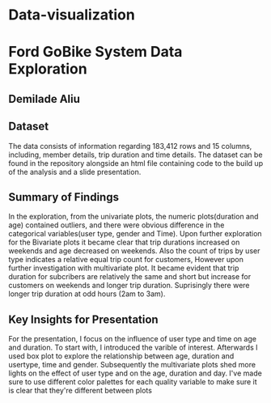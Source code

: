 # Data-visualization
# Ford GoBike System Data Exploration
## Demilade Aliu

## Dataset


The data consists of information regarding 183,412 rows and 15 columns, including, member details, trip duration and time details. The dataset can be found in the repository alongside an html file containing code to the build up of the analysis and a slide presentation.


## Summary of Findings

In the exploration, from the univariate plots, the numeric plots(duration and age) contained outliers, and there were obvious difference in the categorical variables(user type, gender and Time). Upon further exploration for the Bivariate plots it became clear that trip durations increased on weekends and age decreased on weekends. Also the count of trips by user type indicates a relative equal trip count for customers, However upon further investigation with multivariate plot. It became evident that trip duration for subcribers are relatively the same and short but increase for customers on weekends and longer trip duration. Suprisingly there were longer trip duration at odd hours (2am to 3am).



## Key Insights for Presentation

For the presentation, I focus on the influence of user type and time on age and duration. To start with, I introduced the varible of interest. Afterwards I used box plot to explore the relationship between age, duration and usertype, time and gender. Subsequently the multivariate plots shed more lights on the effect of user type and on the age, duration and day. I've made sure to use different color palettes for each quality variable to make sure it is clear that they're different between plots
